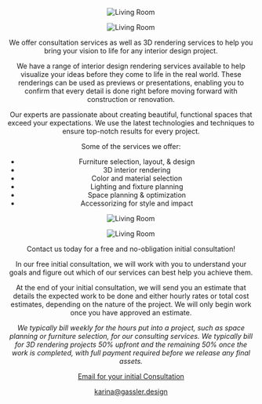 <webui-data data-page-title="Consultation Services for Interior Design & Interior Design Rendering" data-page-subtitle=""></webui-data>

<webui-flex column align="center" justify="center" style="height:auto;min-height:calc(var(--main-height)-var(--header-height)-var(--footer-height));">

<webui-side-by-side>

<webui-flex>

<webui-paper class="ma-3 mt-1">

![Living Room](/img/58.avif)

<webui-flex style="height:150px">

</webui-flex>

</webui-paper>

<webui-paper class="ma-3">

<webui-flex class="hide-at-mobile" style="height:150px">

</webui-flex>

![Living Room](/img/13.avif)

</webui-paper>

</webui-flex>

<webui-flex column align="center" justify="center" class="gap-2 ma-10 pa-10 theme-tertiary">

<webui-paper>

We offer consultation services as well as 3D rendering services to help you bring your vision to life for any interior design project.

We have a range of interior design rendering services available to help visualize your ideas before they come to life in the real world. These renderings can be used as previews or presentations, enabling you to confirm that every detail is done right before moving forward with construction or renovation.

Our experts are passionate about creating beautiful, functional spaces that exceed your expectations. We use the latest technologies and techniques to ensure top-notch results for every project.

Some of the services we offer:

- Furniture selection, layout, & design
- 3D interior rendering
- Color and material selection
- Lighting and fixture planning
- Space planning & optimization
- Accessorizing for style and impact

</webui-paper>

</webui-flex>

</webui-side-by-side>

</webui-flex>

<webui-flex column align="center" justify="center" style="height: auto;min-height:calc(var(--main-height)-var(--header-height)-var(--footer-height));">

<webui-side-by-side>

<webui-flex>

<webui-paper class="ma-3 mt-1">

![Living Room](/img/bedroom.avif)

<webui-flex class="hide-at-mobile" style="height:150px">

</webui-flex>

</webui-paper>

<webui-paper class="ma-3">

<webui-flex class="hide-at-mobile" style="height:150px">

</webui-flex>

![Living Room](/img/80.avif)

</webui-paper>

</webui-flex>

<webui-flex column align="center" class="gap-2 ma-10 pa-10 theme-tertiary">

<webui-paper>

Contact us today for a free and no-obligation initial consultation!

In our free initial consultation, we will work with you to understand your goals and figure out which of our services can best help you achieve them.

At the end of your initial consultation, we will send you an estimate that details the expected work to be done and either hourly rates or total cost estimates, depending on the nature of the project. We will only begin work once you have approved an estimate.

*We typically bill weekly for the hours put into a project, such as space planning or furniture selection, for our consulting services.*
*We typically bill for 3D rendering projects 50% upfront and the remaining 50% once the work is completed, with full payment required before we release any final assets.*

</webui-paper>

<webui-flex grow>

</webui-flex>

<webui-paper class="f5">

[Email for your initial Consultation](mailto:karina@gassler.design?subject=Initial_Consultation&body=--Please_provid_details_of_what_you_are_wanting--)

</webui-paper>

[karina@gassler.design](mailto:karina@gassler.design?subject=Initial_Consultation&body=--Please_provid_details_of_what_you_are_wanting--)

</webui-flex>

</webui-side-by-side>

</webui-flex>

<webui-next-page name="Inspiring Interior Design" href="/"></webui-next-page>
